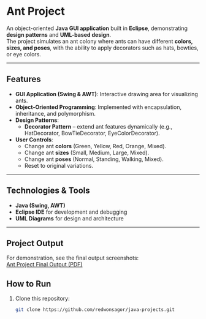 # Ant Project

An object-oriented **Java GUI application** built in **Eclipse**, demonstrating **design patterns** and **UML-based design**.  
The project simulates an ant colony where ants can have different **colors, sizes, and poses**, with the ability to apply decorators such as hats, bowties, or eye colors.

---

## Features
- **GUI Application (Swing & AWT)**: Interactive drawing area for visualizing ants.  
- **Object-Oriented Programming**: Implemented with encapsulation, inheritance, and polymorphism.  
- **Design Patterns**:
  - **Decorator Pattern** – extend ant features dynamically (e.g., HatDecorator, BowTieDecorator, EyeColorDecorator).
- **User Controls**:
  - Change ant **colors** (Green, Yellow, Red, Orange, Mixed).
  - Change ant **sizes** (Small, Medium, Large, Mixed).
  - Change ant **poses** (Normal, Standing, Walking, Mixed).
  - Reset to original variations.

---

## Technologies & Tools
- **Java (Swing, AWT)**  
- **Eclipse IDE** for development and debugging  
- **UML Diagrams** for design and architecture  

---

## Project Output
For demonstration, see the final output screenshots:  
[Ant Project Final Output (PDF)](Ant_Project_Final_Output.pdf)

## How to Run
1. Clone this repository:  
   ```bash
   git clone https://github.com/redwonsagor/java-projects.git
